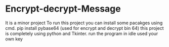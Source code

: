 # Encrypt-decrypt-Message
It is a minor project 
To run this project you can install some pacakges using cmd.
pip install pybase64 (used for encrypt and decrypt bin 64)
this project is completely using python and Tkinter.
run the program in idle
used your own key

